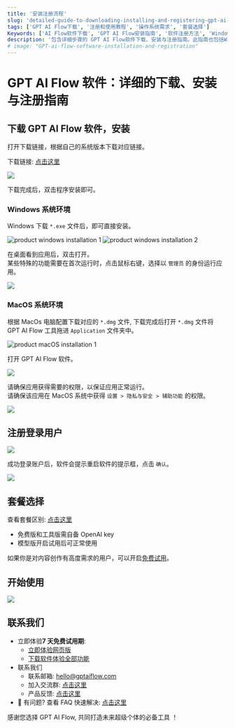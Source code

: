 ```yaml
---
title: '安装注册流程'
slug: 'detailed-guide-to-downloading-installing-and-registering-gpt-ai-flow-software'
tags: ['GPT AI Flow下载', '注册和使用教程', '操作系统需求', '套餐选择']
Keywords: ['AI Flow软件下载', 'GPT AI Flow安装指南', '软件注册方法', 'Windows和Mac支持', '开设高效内容创作']
description: '包含详细步骤的 GPT AI Flow软件下载、安装与注册指南。此指南也包括Windows和MacOS环境下的特殊权限要求，套餐选择以及如何获取并使用 OpenAI API key。'
# image: "GPT-ai-flow-software-installation-and-registration"
---
```


# GPT AI Flow 软件：详细的下载、安装与注册指南

## 下载 GPT AI Flow 软件，安装

打开下载链接，根据自己的系统版本下载对应链接。

下载链接: [点击这里](/download)

[![](./img/1-registration-process/2023-08-25-img-5-download-page.png)](/download)

下载完成后，双击程序安装即可。

### Windows 系统环境

Windows 下载 `*.exe` 文件后，即可直接安装。

![product windows installation 1](./img/1-registration-process/2023-08-06-img-9-installation-for-windows-1.png)
![product windows installation 2](./img/1-registration-process/2023-08-06-img-10-installation-for-windows-2.png)

在桌面看到应用后，双击打开。  
某些特殊的功能需要在首次运行时，点击鼠标右键，选择以 `管理员` 的身份运行应用。

![](./img/1-registration-process/2023-09-05-img-5-gpt-ai-flow-accessibility-permissions-in-windows.jpeg)

### MacOS 系统环境

根据 MacOs 电脑配置下载对应的 `*.dmg` 文件, 下载完成后打开 `*.dmg` 文件将 GPT AI Flow 工具拖进 `Application` 文件夹中。

![product macOS installation 1](./img/1-registration-process/2023-08-06-img-11-installation-for-macOs-1.png)

打开 GPT AI Flow 软件。

![](./img/1-registration-process/2023-08-24-img-6-first-time-open-software.png)

请确保应用获得需要的权限，以保证应用正常运行。  
请确保该应用在 MacOS 系统中获得 `设置 > 隐私与安全 > 辅助功能` 的权限。

![](./img/1-registration-process/2023-09-05-img-4-gpt-ai-flow-accessibility-permissions-in-macOS.png)

## 注册登录用户

![](./img/1-registration-process/2023-08-25-img-6-gpt-ai-flow-register-and-login-user.png)

成功登录账户后，软件会提示重启软件的提示框，点击 `确认`。

![](./img/1-registration-process/2023-09-21-img-2-restart-software.png)

## 套餐选择

查看套餐区别: [点击这里](/business/prices-table)

- 免费版和工具版需自备 OpenAI key
- 模型版开启试用后可正常使用

如果你是对内容创作有高度需求的用户，可以开启[免费试用](/docs/proudct/start-free-trial)。

<!-- ### 免费模式

免费模式中，我们可以自由使用软件，不过需要用户提供自己的 `OpenAI API key`。

- 对话框功能
- 自定义指令管理
- 仅支持沟通助理模块
- 支持创建 `49` 个词条构建个人文档助手

:::tip
点击这里: [如何注册 OpenAI 账户并获得 OpenAI API key 密匙？](/blog/how-to-register-for-OpenAI-account-and-get-OpenAI-api-key)
:::

### 专业模式

专业模式是针对对内容创作高度需要的用户，里面提供了全面的内容创作模式可供用 AI 去运营自媒体(沟通助理、博客文案、小红书达人、AI 助手、评论管理、职业助理、up 主、产品经理、营销助理、SEO 助理 等等)，帮助你加快自己的内容创作工作流，短时间内产出大量高质量的内容。

#### 打开专业模式设置

再次来到设置界面，点击左侧的 `专业模式` 栏目。

:::info
套餐信息: [请点击这里](/business/prices-table)
:::

![](./img/1-registration-process/2023-09-21-img-3-proMode-start-trial.png)

点击 `开始试用` 后，会打开一个新的网页，跟着网页的提示，[完成购买流程即可](/docs/proudct/start-free-trial)。

#### 选择 `StartAI 入门模型版 (官方大模型支持)`

- 免费模式所有功能
- 可使用全部 [专业模式模块](../3-application-scenarios/1-introduction.md)
- 无需 `OpenAI API key` 以及其他额外设置，无限次大模型请求支持
- 支持创建 `999` 个词条构建个人文档助手

:::tip
我们提供的 `StartAI 入门模型版套餐` 自带官方模型支持，所以无需 `OpenAI API key`。
:::

#### 选择 `StartAI 入门工具版`

- 免费模式所有功能
- 可使用全部 [专业模式模块](../3-application-scenarios/1-introduction.md)
- 需要设置 `OpenAI API key`
- 支持创建 `999` 个词条构建个人文档助手

点击打开设置界面，填入刚刚从 `OpenAI` 后台获得的 `API key`，点击保存。

![](./img/1-registration-process/2023-08-06-img-16-gpt-ai-flow-settings-for-api-key.png) -->

## 开始使用

![](./img/1-registration-process/2023-08-06-img-17-gpt-ai-flow-show.gif)

## 联系我们

- 立即体验**7 天免费试用期**:
  - [立即体验网页版](https://www.app.gptaiflow.com/login)
  - [下载软件体验全部功能](/download)
- 联系我们
  - 联系邮箱: hello@gptaiflow.com
  - 加入交流群: [点击这里](/communication-group)
  - 产品反馈: [点击这里](https://wj.qq.com/s2/13154598/1770/)
- 💬 有问题? 查看 FAQ 快速解决: [点击这里](/docs/proudct/gpt-ai-flow-guide-and-faq)

感谢您选择 GPT AI Flow, 共同打造未来超级个体的必备工具 ！
